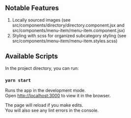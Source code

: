 ## Notable Features

1. Locally sourced images (see src/components/directory/directory.component.jsx and src/components/menu-item/menu-item.component.jsx)
2. Styling with scss for organized subcategory styling (see src/components/menu-item/menu-item.styles.scss)

## Available Scripts

In the project directory, you can run:

### `yarn start`

Runs the app in the development mode.<br />
Open [http://localhost:3000](http://localhost:3000) to view it in the browser.

The page will reload if you make edits.<br />
You will also see any lint errors in the console.
